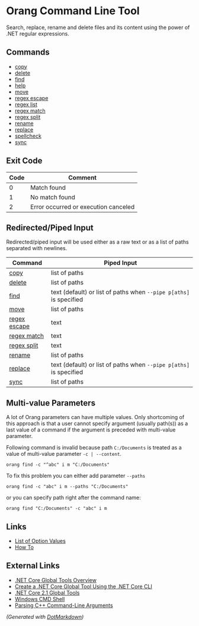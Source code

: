﻿---
sidebar_position: 0
sidebar_label: Orang Command Line Tool
---

# Orang Command Line Tool

Search, replace, rename and delete files and its content using the power of \.NET regular expressions\.

## Commands

- [copy](commands/copy/index.md)
- [delete](commands/delete/index.md)
- [find](commands/find/index.md)
- [help](commands/help/index.md)
- [move](commands/move/index.md)
- [regex escape](commands/regex-escape/index.md)
- [regex list](commands/regex-list/index.md)
- [regex match](commands/regex-match/index.md)
- [regex split](commands/regex-split/index.md)
- [rename](commands/rename/index.md)
- [replace](commands/replace/index.md)
- [spellcheck](commands/spellcheck/index.md)
- [sync](commands/sync/index.md)

## Exit Code

Code | Comment
--- | ---
0 | Match found
1 | No match found
2 | Error occurred or execution canceled

## Redirected/Piped Input

Redirected/piped input will be used either as a raw text or as a list of paths separated with newlines.

Command | Piped Input
--- | ---
[copy](commands/copy/index.md) | list of paths
[delete](commands/delete/index.md) | list of paths
[find](commands/find/index.md) | text (default) or list of paths when `--pipe p[aths]` is specified
[move](commands/move/index.md) | list of paths
[regex escape](commands/regex-escape/index.md) | text
[regex match](commands/regex-match/index.md) | text
[regex split](commands/regex-split/index.md) | text
[rename](commands/rename/index.md) | list of paths
[replace](commands/replace/index.md) | text (default) or list of paths when `--pipe p[aths]` is specified
[sync](commands/sync/index.md) | list of paths

## Multi-value Parameters

A lot of Orang parameters can have multiple values. Only shortcoming of this approach is that
a user cannot specify argument (usually path(s)) as a last value of a command
if the argument is preceded with multi-value parameter.

Following command is invalid because path `C:/Documents` is treated as a value of multi-value parameter `-c | --content`.
```
orang find -c "^abc" i m "C:/Documents"
```

To fix this problem you can either add parameter `--paths`
```
orang find -c "abc" i m --paths "C:/Documents"
```

or you can specify path right after the command name:

```
orang find "C:/Documents" -c "abc" i m
```

## Links

* [List of Option Values](OptionValues.md)
* [How To](HowTo.md)

## External Links

* [.NET Core Global Tools Overview](https://docs.microsoft.com/dotnet/core/tools/global-tools)
* [Create a .NET Core Global Tool Using the .NET Core CLI](https://docs.microsoft.com/dotnet/core/tools/global-tools-how-to-create)
* [.NET Core 2.1 Global Tools](https://natemcmaster.com/blog/2018/05/12/dotnet-global-tools/)
* [Windows CMD Shell](https://ss64.com/nt/syntax.html)
* [Parsing C++ Command-Line Arguments](https://docs.microsoft.com/cpp/cpp/parsing-cpp-command-line-arguments?view=vs-2019)

*\(Generated with [DotMarkdown](http://github.com/JosefPihrt/DotMarkdown)\)*